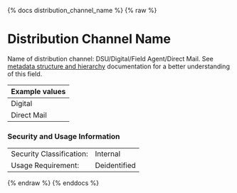 {% docs distribution_channel_name %}
{% raw %}

# Distribution Channel Name

Name of distribution channel: DSU/Digital/Field Agent/Direct Mail.
See [metadata structure and hierarchy](#!/model/model.aaa_life_data_platform.staging_metadata_metadata)
documentation for a better understanding of this field.

| Example values    |
|-------------------|
| Digital           |
| Direct Mail       |

### Security and Usage Information
|     |     |
| --- | --- |
| Security Classification: | Internal |
| Usage Requirement:       | Deidentified |

{% endraw %}
{% enddocs %}